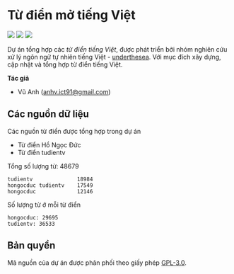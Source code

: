 # Từ điển mở tiếng Việt

![](https://img.shields.io/badge/made%20with-%E2%9D%A4-red.svg)
![](https://img.shields.io/badge/opensource-vietnamese-blue.svg)
![](https://img.shields.io/badge/build-passing-green.svg)

Dự án tổng hợp các *từ điển tiếng Việt*, được phát triển bởi nhóm nghiên cứu xử lý ngôn ngữ tự nhiên tiếng Việt - [underthesea](https://github.com/undertheseanlp). Với mục đích xây dựng, cập nhật và tổng hợp từ điển tiếng Việt.

**Tác giả** 

* Vũ Anh ([anhv.ict91@gmail.com](anhv.ict91@gmail.com))

## Các nguồn dữ liệu 

Các nguồn từ điển được tổng hợp trong dự án 

* Từ điển Hồ Ngọc Đức
* Từ điển tudientv

Tổng số lượng từ: 48679

```     
tudientv              18984
hongocduc tudientv    17549
hongocduc             12146 

```

Số lượng từ ở mỗi từ điển

```
hongocduc: 29695
tudientv: 36533 
```

## Bản quyền

Mã nguồn của dự án được phân phối theo giấy phép [GPL-3.0](LICENSE.txt).